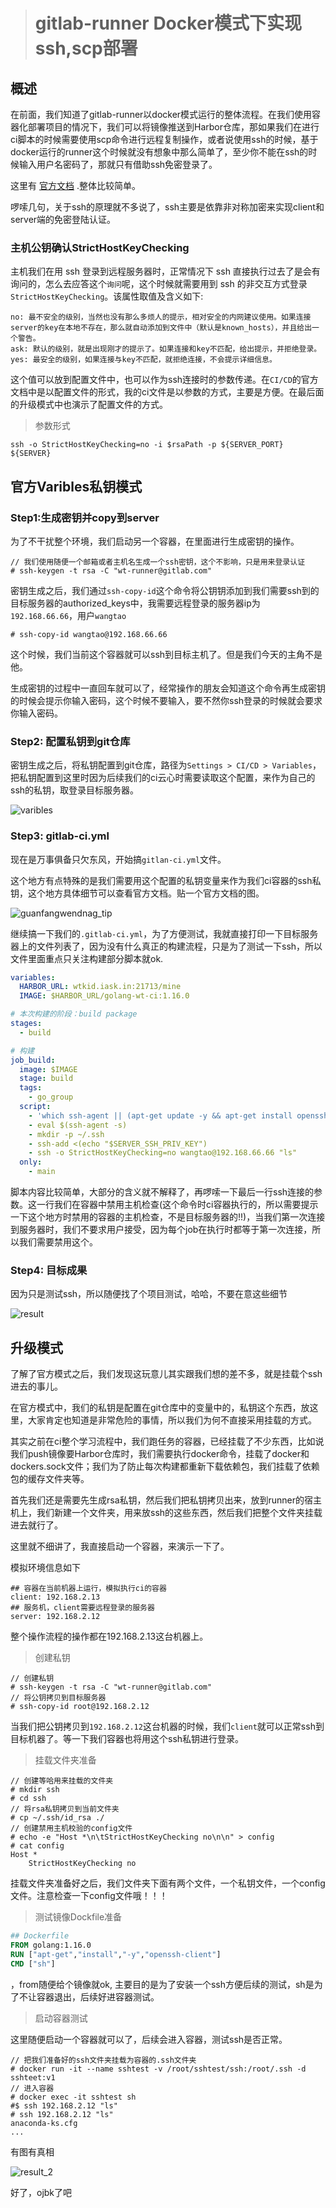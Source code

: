 > # gitlab-runner Docker模式下实现ssh,scp部署

## 概述

在前面，我们知道了gitlab-runner以docker模式运行的整体流程。在我们使用容器化部署项目的情况下，我们可以将镜像推送到Harbor仓库，那如果我们在进行ci脚本的时候需要使用scp命令进行远程复制操作，或者说使用ssh的时候，基于docker运行的runner这个时候就没有想象中那么简单了，至少你不能在ssh的时候输入用户名密码了，那就只有借助ssh免密登录了。

这里有 [官方文档](https://docs.gitlab.com/ee/ci/examples/deployment/composer-npm-deploy.html) .整体比较简单。

啰嗦几句，关于ssh的原理就不多说了，ssh主要是依靠非对称加密来实现client和server端的免密登陆认证。

### 主机公钥确认StrictHostKeyChecking

主机我们在用 ssh 登录到远程服务器时，正常情况下 ssh 直接执行过去了是会有询问的，怎么去应答这个`询问`呢，这个时候就需要用到 ssh 的非交互方式登录 `StrictHostKeyChecking`。该属性取值及含义如下:

```properties
no: 最不安全的级别，当然也没有那么多烦人的提示，相对安全的内网建议使用。如果连接server的key在本地不存在，那么就自动添加到文件中（默认是known_hosts），并且给出一个警告。
ask: 默认的级别，就是出现刚才的提示了。如果连接和key不匹配，给出提示，并拒绝登录。
yes: 最安全的级别，如果连接与key不匹配，就拒绝连接，不会提示详细信息。
```

这个值可以放到配置文件中，也可以作为ssh连接时的参数传递。在`CI/CD`的官方文档中是以配置文件的形式，我的ci文件是以参数的方式，主要是方便。在最后面的升级模式中也演示了配置文件的方式。

> 参数形式

```shell
ssh -o StrictHostKeyChecking=no -i $rsaPath -p ${SERVER_PORT} ${SERVER}
```

## 官方Varibles私钥模式

### Step1:生成密钥并copy到server

为了不干扰整个环境，我们启动另一个容器，在里面进行生成密钥的操作。

```shell
// 我们使用随便一个邮箱或者主机名生成一个ssh密钥，这个不影响，只是用来登录认证
# ssh-keygen -t rsa -C "wt-runner@gitlab.com"
```

密钥生成之后，我们通过`ssh-copy-id`这个命令将公钥钥添加到我们需要ssh到的目标服务器的authorized_keys中，我需要远程登录的服务器ip为`192.168.66.66`，用户`wangtao`

```shell
# ssh-copy-id wangtao@192.168.66.66
```

这个时候，我们当前这个容器就可以ssh到目标主机了。但是我们今天的主角不是他。

生成密钥的过程中一直回车就可以了，经常操作的朋友会知道这个命令再生成密钥的时候会提示你输入密码，这个时候不要输入，要不然你ssh登录的时候就会要求你输入密码。

### Step2: 配置私钥到git仓库

密钥生成之后，将私钥配置到git仓库，路径为`Settings > CI/CD > Variables`，把私钥配置到这里时因为后续我们的ci云心时需要读取这个配置，来作为自己的ssh的私钥，取登录目标服务器。

![varibles](varibles.png)

### Step3: gitlab-ci.yml

现在是万事俱备只欠东风，开始搞`gitlan-ci.yml`文件。

这个地方有点特殊的是我们需要用这个配置的私钥变量来作为我们ci容器的ssh私钥，这个地方具体细节可以查看官方文档。贴一个官方文档的图。

![guanfangwendnag_tip](guanfangwendnag_tip.jpg)

继续搞一下我们的`.gitlab-ci.yml`，为了方便测试，我就直接打印一下目标服务器上的文件列表了，因为没有什么真正的构建流程，只是为了测试一下ssh，所以文件里面重点只关注构建部分脚本就ok.

```yaml
variables:
  HARBOR_URL: wtkid.iask.in:21713/mine
  IMAGE: $HARBOR_URL/golang-wt-ci:1.16.0

# 本次构建的阶段：build package
stages:
  - build

# 构建
job_build:
  image: $IMAGE
  stage: build
  tags:
    - go_group
  script:
    - 'which ssh-agent || (apt-get update -y && apt-get install openssh-client -y)'
    - eval $(ssh-agent -s)
    - mkdir -p ~/.ssh
    - ssh-add <(echo "$SERVER_SSH_PRIV_KEY")
    - ssh -o StrictHostKeyChecking=no wangtao@192.168.66.66 "ls"
  only:
    - main
```

脚本内容比较简单，大部分的含义就不解释了，再啰嗦一下最后一行ssh连接的参数。这一行我们在容器中禁用主机检查(这个命令时ci容器执行的，所以需要提示一下这个地方时禁用的容器的主机检查，不是目标服务器的!!)，当我们第一次连接到服务器时，我们不要求用户接受，因为每个job在执行时都等于第一次连接，所以我们需要禁用这个。

### Step4: 目标成果

因为只是测试ssh，所以随便找了个项目测试，哈哈，不要在意这些细节

![result](result.png)

## 升级模式

了解了官方模式之后，我们发现这玩意儿其实跟我们想的差不多，就是挂载个ssh进去的事儿。

在官方模式中，我们的私钥是配置在git仓库中的变量中的，私钥这个东西，放这里，大家肯定也知道是非常危险的事情，所以我们为何不直接采用挂载的方式。

其实之前在ci整个学习流程中，我们跑任务的容器，已经挂载了不少东西，比如说我们push镜像要Harbor仓库时，我们需要执行docker命令，挂载了docker和dockers.sock文件；我们为了防止每次构建都重新下载依赖包，我们挂载了依赖包的缓存文件夹等。

首先我们还是需要先生成rsa私钥，然后我们把私钥拷贝出来，放到runner的宿主机上，我们新建一个文件夹，用来放ssh的这些东西，然后我们把整个文件夹挂载进去就行了。

这里就不细讲了，我直接启动一个容器，来演示一下了。

模拟环境信息如下

```
## 容器在当前机器上运行，模拟执行ci的容器
client: 192.168.2.13
## 服务机，client需要远程登录的服务器
server: 192.168.2.12
```

整个操作流程的操作都在192.168.2.13这台机器上。

> 创建私钥

```shell
// 创建私钥
# ssh-keygen -t rsa -C "wt-runner@gitlab.com"
// 将公钥拷贝到目标服务器
# ssh-copy-id root@192.168.2.12
```

当我们把公钥拷贝到`192.168.2.12`这台机器的时候，我们`client`就可以正常ssh到目标机器了。等一下我们容器也将用这个ssh私钥进行登录。

> 挂载文件夹准备

```shell
// 创建等哈用来挂载的文件夹
# mkdir ssh
# cd ssh
// 将rsa私钥拷贝到当前文件夹
# cp ~/.ssh/id_rsa ./
// 创建禁用主机校验的config文件
# echo -e "Host *\n\tStrictHostKeyChecking no\n\n" > config
# cat config
Host *
	StrictHostKeyChecking no

```

挂载文件夹准备好之后，我们文件夹下面有两个文件，一个私钥文件，一个config文件。注意检查一下config文件哦！！！

> 测试镜像Dockfile准备

```dockerfile
## Dockerfile
FROM golang:1.16.0
RUN ["apt-get","install","-y","openssh-client"]
CMD ["sh"]
```

，from随便给个镜像就ok, 主要目的是为了安装一个ssh方便后续的测试，sh是为了不让容器退出，后续好进容器测试。

> 启动容器测试

这里随便启动一个容器就可以了，后续会进入容器，测试ssh是否正常。

```shell
// 把我们准备好的ssh文件夹挂载为容器的.ssh文件夹
# docker run -it --name sshtest -v /root/sshtest/ssh:/root/.ssh -d sshteet:v1
// 进入容器
# docker exec -it sshtest sh
#$ ssh 192.168.2.12 "ls"
# ssh 192.168.2.12 "ls"
anaconda-ks.cfg
...
```

有图有真相

![result_2](result_2.png)

好了，ojbk了吧